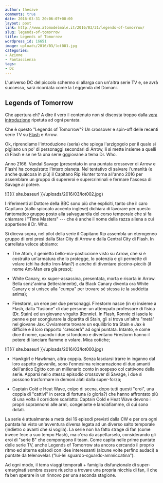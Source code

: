 ```yaml
---
author: thesave
comments: true
date: 2016-03-31 20:06:07+00:00
layout: post
link: http://www.atomodelmale.it/2016/03/31/legends-of-tomorrow/
slug: legends-of-tomorrow
title: Legends of Tomorrow
wordpress_id: 16651
image: uploads/2016/03/lot001.jpg
categories:
- Azione
- Fantascienza
tags:
- Dc
---
```


L'universo DC del piccolo schermo si allarga con un'altra serie TV e, se avrà successo, sarà ricordata come la Leggenda del Domani.

## Legends of Tomorrow

Che apertura eh? A dire il vero il contenuto non si discosta troppo dalla [vera introduzione](https://www.youtube.com/watch?v=Wq_DHCOEnDg) ripetuta ad ogni puntata.

Che è questo "Legends of Tomorrow"? Un crossover e spin-off delle recenti serie TV su [Flash](/2014/10/30/the-flash.html) e Arrow.

Ok, riprendiamo l'introduzione (seria) che spiega l'arzigogolo per il quale si pigliano un po' di personaggi secondari di Arrow, li si mette insieme a quelli di Flash e se ne fa una serie gggiovane a tema Dr. Who.

Anno 2166. Vandal Savage (presentato in una puntata crossover di Arrow e Flash) ha conquistato l'intero pianeta. Nel tentativo di salvare l'umanità (e anche qualcosa in più) il Capitano Rip Hunter torna all'anno 2016 per assemblare un gruppo di supereroi e supercriminali e fermare l'ascesa di Savage al potere.

![]({{ site.baseurl }}/uploads/2016/03/lot002.jpg)

I riferimenti al Dottore della BBC sono più che espliciti, tanto che il caro Capitano (dallo spiccato accento inglese) dichiara di lavorare per questo fantomatico gruppo posto alla salvaguardia del corso temporale che si fa chiamare i "Time Masters" --- che è anche il nome della razza aliena a cui appartiene il Dr. Who.

Si diceva sopra, nel pilot della serie il Capitano Rip assembla un eterogeneo gruppo di eroi presi dalla Star City di Arrow e dalla Central City di Flash. In carrellata veloce abbiamo:

  * The Atom, il genietto bello-ma-pasticcione visto su Arrow, che si è costruito un'armatura che lo protegge, lo potenzia e gli permette di volare (chi ha detto Iron-Man?) e anche di diventare piccino-picciò (il nome Ant-Man era già preso);

  * White Canary, ex super-assassina, presentata, morta e risorta in Arrow. Bella senz'anima (letteralmente), da Black Canary diventa ora White Canary e si unisce alla "cumpa" per trovare sé stessa (e la suddetta anima);

  * Firestorm, un eroe per due personaggi. Firestorm nasce (in e) insieme a Flash, dalla "fusione" di due persone: un attempato professore di fisica (Dr. Stain) ed un giovane virgulto (Ronnie). In Flash, Ronnie ci lascia le penne e per scongiurare la dipartita di Stain, gli si trova un'altra "metà" nel giovane Jax. Ovviamente trovare un equilibrio tra Stain e Jax è difficile e il loro rapporto "crescerà" ad ogni puntata. Intanto, e come dice il nome, quando i due si fondono e diventano Firestorm hanno il potere di lanciare fiamme e volare. Mica cotiche;

![]({{ site.baseurl }}/uploads/2016/03/lot000.jpg)

  * Hawkgirl e Hawkman, altra coppia. Senza lasciarsi trarre in inganno dal loro aspetto giovanile, sono l'ennesima reincarnazione di due amanti dell'antico Egitto con un millenario conto in sospeso col cattivone della serie. Apparsi nello stesso episodio crossover di Savage, i due si possono trasformare in demoni alati dalla super-forza;

  * Captain Cold e Heat Wave, colpo di scena, dopo tutti questi "eroi", una coppia di "cattivi" in cerca di fortuna (o gloria?) che hanno affrontato più di una volta il corridore scarlatto: Captain Cold e Heat Wave devono i propri soprannomi alle armi, congelante e lanciafiamme, di cui sono dotati.

La serie è attualmente a metà dei 16 episodi previsti dalla CW e per ora ogni puntata ha visto un'avventura diversa legata ad un diverso salto temporale (indietro o avanti che si voglia). La serie non ha fatto strage di fan (come invece fece a suo tempo Flash), ma c'era da aspettarselo, considerando gli eroi di "serie B" che compongono il team. 
Come capita nelle prime puntate delle serie TV, anche Legends of Tomorrow sta ancora cercando il proprio ritmo ed alterna episodi con idee interessanti (alcune volte perfino audaci) a puntate da telenovelas ("lui-lei sguardo-sguardo-ammiccatina").

Ad ogni modo, il tema viaggi temporali + famiglia disfunzionale di super-emarginati sembra essere riuscito a trovare una propria nicchia di fan, il che fa ben sperare in un rinnovo per una seconda stagione.
